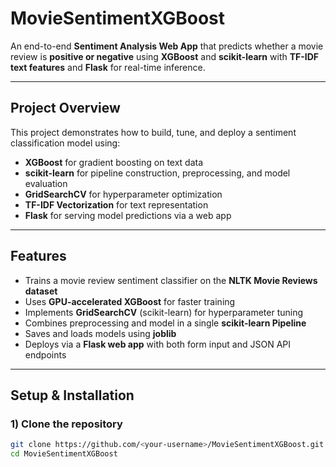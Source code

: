 #  MovieSentimentXGBoost

An end-to-end **Sentiment Analysis Web App** that predicts whether a movie review is **positive or negative** using **XGBoost** and **scikit-learn** with **TF-IDF text features** and **Flask** for real-time inference.

---

##  Project Overview

This project demonstrates how to build, tune, and deploy a sentiment classification model using:
- **XGBoost** for gradient boosting on text data  
- **scikit-learn** for pipeline construction, preprocessing, and model evaluation  
- **GridSearchCV** for hyperparameter optimization  
- **TF-IDF Vectorization** for text representation  
- **Flask** for serving model predictions via a web app  

---

##  Features
- Trains a movie review sentiment classifier on the **NLTK Movie Reviews dataset**  
- Uses **GPU-accelerated XGBoost** for faster training  
- Implements **GridSearchCV** (scikit-learn) for hyperparameter tuning  
- Combines preprocessing and model in a single **scikit-learn Pipeline**  
- Saves and loads models using **joblib**  
- Deploys via a **Flask web app** with both form input and JSON API endpoints  

---

##  Setup & Installation

### 1️) Clone the repository
```bash
git clone https://github.com/<your-username>/MovieSentimentXGBoost.git
cd MovieSentimentXGBoost
